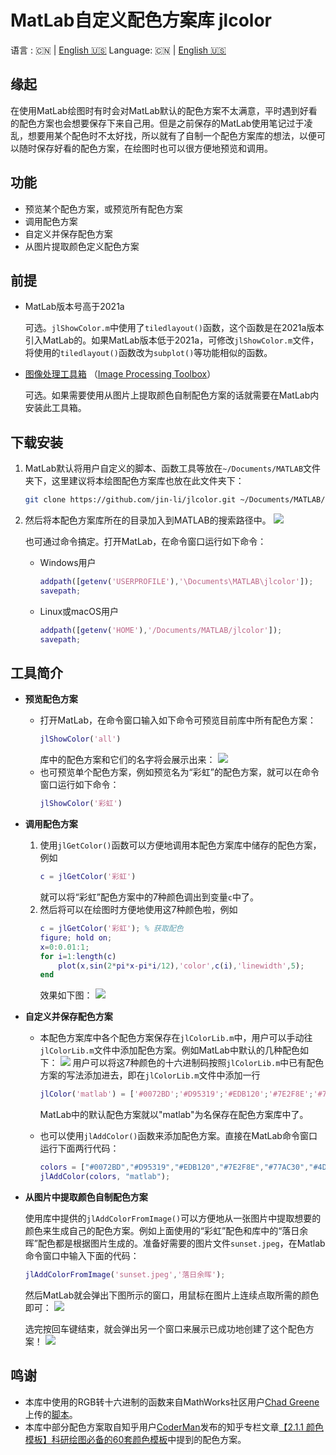 # MatLab自定义配色方案库 jlcolor

语言 : 🇨🇳 | [English 🇺🇸](./README.en.md)
Language: 🇨🇳 | [English 🇺🇸](./README.en.md)

## 缘起

在使用MatLab绘图时有时会对MatLab默认的配色方案不太满意，平时遇到好看的配色方案也会想要保存下来自己用。但是之前保存的MatLab使用笔记过于凌乱，想要用某个配色时不太好找，所以就有了自制一个配色方案库的想法，以便可以随时保存好看的配色方案，在绘图时也可以很方便地预览和调用。

## 功能

- 预览某个配色方案，或预览所有配色方案
- 调用配色方案
- 自定义并保存配色方案
- 从图片提取颜色定义配色方案

## 前提

- MatLab版本号高于2021a
    
    可选。`jlShowColor.m`中使用了`tiledlayout()`函数，这个函数是在2021a版本引入MatLab的。如果MatLab版本低于2021a，可修改`jlShowColor.m`文件，将使用的`tiledlayout()`函数改为`subplot()`等功能相似的函数。
- [图像处理工具箱](https://www.mathworks.com/products/image.html?s_tid=AO_PR_info) （[Image Processing Toolbox](https://www.mathworks.com/products/image.html?s_tid=AO_PR_info)）

    可选。如果需要使用从图片上提取颜色自制配色方案的话就需要在MatLab内安装此工具箱。

## 下载安装

1. MatLab默认将用户自定义的脚本、函数工具等放在`~/Documents/MATLAB`文件夹下，这里建议将本绘图配色方案库也放在此文件夹下：
    ```bash
    git clone https://github.com/jin-li/jlcolor.git ~/Documents/MATLAB/jlcolor
    ```
1. 然后将本配色方案库所在的目录加入到MATLAB的搜索路径中。
    ![](https://img.jinli.cyou/images/2023/02/20/matlab_savepath.md.png)
    
    也可通过命令搞定。打开MatLab，在命令窗口运行如下命令：
    - Windows用户
        ```matlab
        addpath([getenv('USERPROFILE'),'\Documents\MATLAB\jlcolor']);
        savepath;
        ```
    - Linux或macOS用户
        ```matlab
        addpath([getenv('HOME'),'/Documents/MATLAB/jlcolor']);
        savepath;
        ```
## 工具简介

- **预览配色方案**
    - 打开MatLab，在命令窗口输入如下命令可预览目前库中所有配色方案：
        ```matlab
        jlShowColor('all')
        ```
        库中的配色方案和它们的名字将会展示出来：
        ![](https://img.jinli.cyou/images/2023/02/20/JLcolor.md.jpg)
    - 也可预览单个配色方案，例如预览名为“彩虹”的配色方案，就可以在命令窗口运行如下命令：
        ```matlab
        jlShowColor('彩虹')
        ```

- **调用配色方案**
    1. 使用`jlGetColor()`函数可以方便地调用本配色方案库中储存的配色方案，例如
        ```matlab
        c = jlGetColor('彩虹')
        ```
        就可以将“彩虹”配色方案中的7种颜色调出到变量`c`中了。
    1. 然后将可以在绘图时方便地使用这7种颜色啦，例如
        ```matlab
        c = jlGetColor('彩虹'); % 获取配色
        figure; hold on;
        x=0:0.01:1;
        for i=1:length(c)
            plot(x,sin(2*pi*x-pi*i/12),'color',c(i),'linewidth',5);
        end
        ```
        效果如下图：
        ![](https://img.jinli.cyou/images/2023/02/20/rainbow.md.jpg)


- **自定义并保存配色方案**
    
    - 本配色方案库中各个配色方案保存在`jlColorLib.m`中，用户可以手动往`jlColorLib.m`文件中添加配色方案。例如MatLab中默认的几种配色如下：
    ![](https://img.jinli.cyou/images/2023/02/20/matlab_color.md.png)
    用户可以将这7种颜色的十六进制码按照`jlColorLib.m`中已有配色方案的写法添加进去，即在`jlColorLib.m`文件中添加一行
        ```matlab
        jlColor('matlab') = ['#0072BD';'#D95319';'#EDB120';'#7E2F8E';'#77AC30';'#4DBEEE';'#A2142F'];
        ```
        MatLab中的默认配色方案就以"matlab"为名保存在配色方案库中了。

    - 也可以使用`jlAddColor()`函数来添加配色方案。直接在MatLab命令窗口运行下面两行代码：
        ```matlab
        colors = ["#0072BD","#D95319","#EDB120","#7E2F8E","#77AC30","#4DBEEE","#A2142F"];
        jlAddColor(colors, "matlab");
        ```

- **从图片中提取颜色自制配色方案**

    使用库中提供的`jlAddColorFromImage()`可以方便地从一张图片中提取想要的颜色来生成自己的配色方案。例如上面使用的“彩虹”配色和库中的“落日余晖”配色都是根据图片生成的。准备好需要的图片文件`sunset.jpeg`，在Matlab命令窗口中输入下面的代码：
    ```matlab
    jlAddColorFromImage('sunset.jpeg','落日余晖');
    ```
    然后MatLab就会弹出下图所示的窗口，用鼠标在图片上连续点取所需的颜色即可：
    ![](https://img.jinli.cyou/images/2023/02/20/add_color.md.png)
    
    选完按回车键结束，就会弹出另一个窗口来展示已成功地创建了这个配色方案！
    ![](https://img.jinli.cyou/images/2023/02/20/sunset.md.png)

## 鸣谢

- 本库中使用的RGB转十六进制的函数来自MathWorks社区用户[Chad Greene](https://www.mathworks.com/matlabcentral/profile/authors/1062128)上传的[脚本](https://www.mathworks.com/matlabcentral/fileexchange/46289-rgb2hex-and-hex2rgb)。
- 本库中部分配色方案取自知乎用户[CoderMan](https://www.zhihu.com/people/1105936347)发布的知乎专栏文章[【2.1.1 颜色模板】科研绘图必备的60套颜色模板](https://zhuanlan.zhihu.com/p/488125051)中提到的配色方案。
